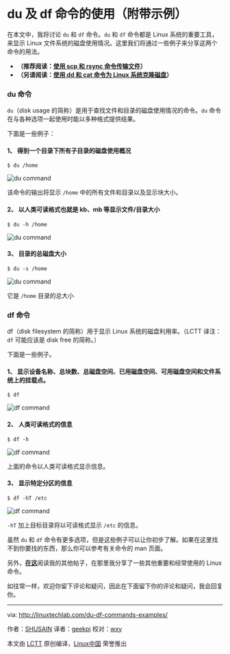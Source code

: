 du 及 df 命令的使用（附带示例）
======

在本文中，我将讨论 `du` 和 `df` 命令。`du` 和 `df` 命令都是 Linux 系统的重要工具，来显示 Linux 文件系统的磁盘使用情况。这里我们将通过一些例子来分享这两个命令的用法。

- **（推荐阅读：[使用 scp 和 rsync 命令传输文件][1]）**
- **（另请阅读：[使用 dd 和 cat 命令为 Linux 系统克隆磁盘][2]）**

### du 命令

`du`（disk usage 的简称）是用于查找文件和目录的磁盘使用情况的命令。`du` 命令在与各种选项一起使用时能以多种格式提供结果。

下面是一些例子：

#### 1、 得到一个目录下所有子目录的磁盘使用概况

```
$ du /home
```

![du command][4]

该命令的输出将显示 `/home` 中的所有文件和目录以及显示块大小。

#### 2、 以人类可读格式也就是 kb、mb 等显示文件/目录大小

```
$ du -h /home
```

![du command][6]

#### 3、 目录的总磁盘大小

```
$ du -s /home
```

![du command][8]

它是 `/home` 目录的总大小

### df 命令

df（disk filesystem 的简称）用于显示 Linux 系统的磁盘利用率。（LCTT 译注：`df` 可能应该是 disk free 的简称。）

下面是一些例子。

#### 1、 显示设备名称、总块数、总磁盘空间、已用磁盘空间、可用磁盘空间和文件系统上的挂载点。

```
$ df
```


![df command][10]

#### 2、 人类可读格式的信息

```
$ df -h
```

![df command][12]

上面的命令以人类可读格式显示信息。

#### 3、 显示特定分区的信息

```
$ df -hT /etc
```

![df command][14]

`-hT` 加上目标目录将以可读格式显示 `/etc` 的信息。

虽然 `du` 和 `df` 命令有更多选项，但是这些例子可以让你初步了解。如果在这里找不到你要找的东西，那么你可以参考有关命令的 man 页面。

另外，[**在这**][15]阅读我的其他帖子，在那里我分享了一些其他重要和经常使用的 Linux 命令。

如往常一样，欢迎你留下评论和疑问，因此在下面留下你的评论和疑问，我会回复你。

--------------------------------------------------------------------------------

via: http://linuxtechlab.com/du-df-commands-examples/

作者：[SHUSAIN][a]
译者：[geekpi](https://github.com/geekpi)
校对：[wxy](https://github.com/wxy)

本文由 [LCTT](https://github.com/LCTT/TranslateProject) 原创编译，[Linux中国](https://linux.cn/) 荣誉推出

[a]:http://linuxtechlab.com/author/shsuain/
[1]:http://linuxtechlab.com/files-transfer-scp-rsync-commands/
[2]:http://linuxtechlab.com/linux-cloning-disks-using-dd-cat-commands/
[3]:https://i1.wp.com/linuxtechlab.com/wp-content/plugins/a3-lazy-load/assets/images/lazy_placeholder.gif?resize=453%2C162
[4]:https://i2.wp.com/linuxtechlab.com/wp-content/uploads/2017/02/du1.jpg?resize=453%2C162
[5]:https://i1.wp.com/linuxtechlab.com/wp-content/plugins/a3-lazy-load/assets/images/lazy_placeholder.gif?resize=491%2C163
[6]:https://i1.wp.com/linuxtechlab.com/wp-content/uploads/2017/02/du2.jpg?resize=491%2C163
[7]:https://i1.wp.com/linuxtechlab.com/wp-content/plugins/a3-lazy-load/assets/images/lazy_placeholder.gif?resize=584%2C61
[8]:https://i0.wp.com/linuxtechlab.com/wp-content/uploads/2017/02/du3.jpg?resize=584%2C61
[9]:https://i1.wp.com/linuxtechlab.com/wp-content/plugins/a3-lazy-load/assets/images/lazy_placeholder.gif?resize=638%2C157
[10]:https://i0.wp.com/linuxtechlab.com/wp-content/uploads/2017/02/df1.jpg?resize=638%2C157
[11]:https://i1.wp.com/linuxtechlab.com/wp-content/plugins/a3-lazy-load/assets/images/lazy_placeholder.gif?resize=641%2C149
[12]:https://i0.wp.com/linuxtechlab.com/wp-content/uploads/2017/02/df2.jpg?resize=641%2C149
[13]:https://i1.wp.com/linuxtechlab.com/wp-content/plugins/a3-lazy-load/assets/images/lazy_placeholder.gif?resize=638%2C62
[14]:https://i0.wp.com/linuxtechlab.com/wp-content/uploads/2017/02/df3-1.jpg?resize=638%2C62
[15]:http://linuxtechlab.com/tips-tricks/
